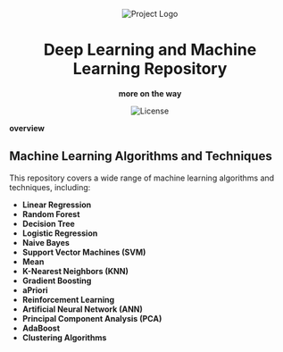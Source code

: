 <p align="center">
  <img src="https://upload.wikimedia.org/wikipedia/commons/thumb/0/05/Scikit_learn_logo_small.svg/1200px-Scikit_learn_logo_small.svg.png" alt="Project Logo">
</p>

<h1 align="center">Deep Learning and Machine Learning Repository</h1>

<p align="center">
  <b>more on the way</b>
</p>

<p align="center">
  <img src="https://img.shields.io/badge/license-MIT-blue.svg" alt="License">
</p>

**overview**

## Machine Learning Algorithms and Techniques

This repository covers a wide range of machine learning algorithms and techniques, including:

- **Linear Regression**
- **Random Forest**
- **Decision Tree**
- **Logistic Regression**
- **Naive Bayes**
- **Support Vector Machines (SVM)**
- **Mean**
- **K-Nearest Neighbors (KNN)**
- **Gradient Boosting**
- **aPriori**
- **Reinforcement Learning**
- **Artificial Neural Network (ANN)**
- **Principal Component Analysis (PCA)**
- **AdaBoost**
- **Clustering Algorithms**

